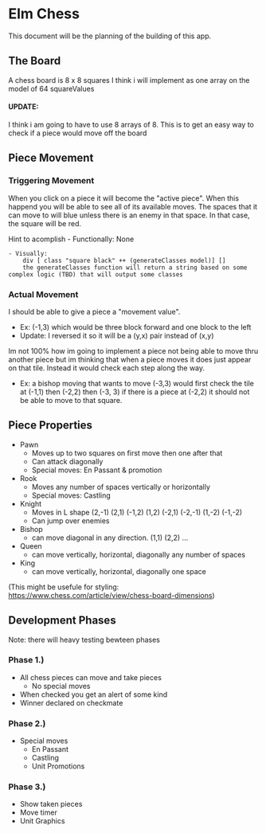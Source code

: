 # Elm Chess
This document will be the planning of the building of this app.

## The Board

A chess board is 8 x 8 squares
I think i will implement as one array on the model of 64 squareValues
#### UPDATE: 
I think i am going to have to use 8 arrays of 8. This is to get an easy way to check if a piece would move off the board


## Piece Movement

### Triggering Movement
When you click on a piece it will become the "active piece". When this happend you will be able to see all of its available moves. The spaces that it can move to will blue unless there is an enemy in that space. In that case, the square will be red. 

Hint to acomplish
    - Functionally: None

    - Visually: 
        div [ class "square black" ++ (generateClasses model)] []
        the generateClasses function will return a string based on some complex logic (TBD) that will output some classes

### Actual Movement
I should be able to give a piece a "movement value".
  - Ex: (-1,3) which would be three block forward and one block to the left
  - Update: I reversed it so it will be a (y,x) pair instead of (x,y)

Im not 100% how im going to implement a piece not being able to move thru another piece but im thinking that when a piece moves it does just appear on that tile. Instead it would check each step along the way. 
  - Ex: a bishop moving that wants to move (-3,3) would first check the tile at (-1,1) then (-2,2) then (-3, 3) if there is a piece at (-2,2) it should not be able to move to that square.

## Piece Properties 
* Pawn 
  * Moves up to two squares on first move then one after that
  * Can attack diagonally
  * Special moves: En Passant & promotion 
* Rook
  * Moves any number of spaces vertically or horizontally
  * Special moves: Castling
* Knight 
  * Moves in L shape (2,-1) (2,1) (-1,2) (1,2) (-2,1) (-2,-1) (1,-2) (-1,-2)
  * Can jump over enemies
* Bishop 
  * can move diagonal in any direction. (1,1) (2,2) ...
* Queen 
  * can move vertically, horizontal, diagonally any number of spaces
* King 
  * can move vertically, horizontal, diagonally one space

(This might be usefule for styling: https://www.chess.com/article/view/chess-board-dimensions)

## Development Phases 
Note: there will heavy testing bewteen phases
### Phase 1.) 
 * All chess pieces can move and take pieces
   * No special moves 
 * When checked you get an alert of some kind
 * Winner declared on checkmate

### Phase 2.) 
 * Special moves
   * En Passant
   * Castling
   * Unit Promotions

### Phase 3.)
 * Show taken pieces
 * Move timer
 * Unit Graphics
